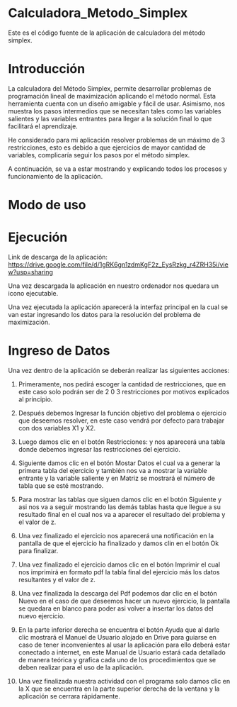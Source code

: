 # Calculadora_Metodo_Simplex
Este es el código fuente de la aplicación de calculadora del método simplex. 

# Introducción

La calculadora del Método Simplex, permite desarrollar problemas de programación lineal de maximización aplicando el método normal. Esta herramienta cuenta con un diseño amigable y fácil de usar. Asimismo, nos muestra los pasos intermedios que se necesitan tales como las variables salientes y las variables entrantes para llegar a la solución final lo que facilitará el aprendizaje.

He considerado para mi aplicación resolver problemas de un máximo de 3 restricciones, esto es debido a que ejercicios de mayor cantidad de variables, complicaría seguir los pasos por el método simplex. 

A continuación, se va a estar mostrando y explicando todos los procesos y funcionamiento de la aplicación.

# Modo de uso

# Ejecución

Link de descarga de la aplicación:
https://drive.google.com/file/d/1gRK6gn1zdmKgF2z_EysRzkg_r4ZRH35i/view?usp=sharing  

Una vez descargada la aplicación en nuestro ordenador nos quedara un icono ejecutable. 

Una vez ejecutada la aplicación aparecerá la interfaz principal en la cual se van estar ingresando los datos para la resolución del problema de maximización.

# Ingreso de Datos

Una vez dentro de la aplicación se deberán realizar las siguientes acciones:

1.	Primeramente, nos pedirá escoger la cantidad de restricciones, que en este caso solo podrán ser de 2 0 3 restricciones por motivos explicados al principio.

2.	Después debemos Ingresar la función objetivo del problema o ejercicio que deseemos resolver, en este caso vendrá por defecto para trabajar con dos variables X1 y X2.

3.	Luego damos clic en el botón Restricciones: y nos aparecerá una tabla donde debemos ingresar las restricciones del ejercicio.

4.	Siguiente damos clic en el botón Mostar Datos el cual va a generar la primera tabla del ejercicio y también nos va a mostrar la variable entrante y la variable saliente y en Matriz se mostrará el número de tabla que se esté mostrando.

5.	Para mostrar las tablas que siguen damos clic en el botón Siguiente y asi nos va a seguir mostrando las demás tablas hasta que llegue a su resultado final en el cual nos va a aparecer el resultado del problema y el valor de z.

6.	Una vez finalizado el ejercicio nos aparecerá una notificación en la pantalla de que el ejercicio ha finalizado y damos clin en el botón Ok para finalizar.

7.	Una vez finalizado el ejercicio damos clic en el botón Imprimir el cual nos imprimirá en formato pdf la tabla final del ejercicio más los datos resultantes y el valor de z.

8.	Una vez finalizada la descarga del Pdf podemos dar clic en el botón Nuevo en el caso de que deseemos hacer un nuevo ejercicio, la pantalla se quedara en blanco para poder asi volver a insertar los datos del nuevo ejercicio.

9.	En la parte inferior derecha se encuentra el botón Ayuda que al darle clic mostrará el Manuel de Usuario alojado en Drive para guiarse en caso de tener inconvenientes al usar la aplicación para ello deberá estar conectado a internet, en este Manual de Usuario estará cada detallado de manera teórica y grafica cada uno de los procedimientos que se deben realizar para el uso de la aplicación.

10.	Una vez finalizada nuestra actividad con el programa solo damos clic en la X que se encuentra en la parte superior derecha de la ventana y la aplicación se cerrara rápidamente. 






